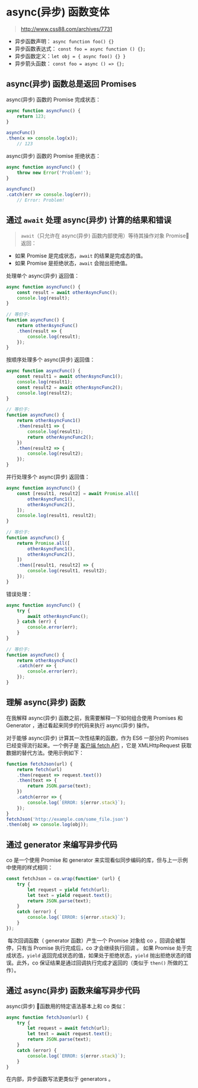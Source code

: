 # async(异步) 函数变体

>  http://www.css88.com/archives/7731

- 异步函数声明： `async function foo() {}`
- 异步函数表达式： `const foo = async function () {};`
- 异步函数定义：`let obj = { async foo() {} }`
- 异步箭头函数： `const foo = async () => {};`



## async(异步) 函数总是返回 Promises

async(异步) 函数的 Promise 完成状态： 

```javascript
async function asyncFunc() {
    return 123;
}
 
asyncFunc()
.then(x => console.log(x));
    // 123
```

async(异步) 函数的 Promise 拒绝状态： 

```javascript
async function asyncFunc() {
    throw new Error('Problem!');
}
 
asyncFunc()
.catch(err => console.log(err));
    // Error: Problem!
```



## 通过 `await` 处理 async(异步) 计算的结果和错误

> `await`（只允许在 async(异步) 函数内部使用）等待其操作对象 Promise 返回： 

- 如果 Promise 是完成状态，`await` 的结果是完成态的值。
- 如果 Promise 是拒绝状态，`await` 会抛出拒绝值。



处理单个 async(异步) 返回值： 

```javascript
async function asyncFunc() {
    const result = await otherAsyncFunc();
    console.log(result);
}
 
// 等价于:
function asyncFunc() {
    return otherAsyncFunc()
    .then(result => {
        console.log(result);
    });
}
```

按顺序处理多个 async(异步) 返回值： 

```javascript
async function asyncFunc() {
    const result1 = await otherAsyncFunc1();
    console.log(result1);
    const result2 = await otherAsyncFunc2();
    console.log(result2);
}
 
// 等价于:
function asyncFunc() {
    return otherAsyncFunc1()
    .then(result1 => {
        console.log(result1);
        return otherAsyncFunc2();
    })
    .then(result2 => {
        console.log(result2);
    });
}
```

并行处理多个 async(异步) 返回值： 

```javascript
async function asyncFunc() {
    const [result1, result2] = await Promise.all([
        otherAsyncFunc1(),
        otherAsyncFunc2(),
    ]);
    console.log(result1, result2);
}
 
// 等价于:
function asyncFunc() {
    return Promise.all([
        otherAsyncFunc1(),
        otherAsyncFunc2(),
    ])
    .then([result1, result2] => {
        console.log(result1, result2);
    });
}
```

错误处理： 

```javascript
async function asyncFunc() {
    try {
        await otherAsyncFunc();
    } catch (err) {
        console.error(err);
    }
}
 
// 等价于:
function asyncFunc() {
    return otherAsyncFunc()
    .catch(err => {
        console.error(err);
    });
}
```



## 理解 async(异步) 函数

在我解释 async(异步) 函数之前，我需要解释一下如何组合使用 Promises 和 Generator ，通过看起来同步的代码来执行 async(异步) 操作。

对于能够 async(异步) 计算其一次性结果的函数，作为 ES6 一部分的 Promises 已经变得流行起来。一个例子是 [客户端 fetch API](https://fetch.spec.whatwg.org/#concept-request) ，它是 XMLHttpRequest 获取数据的替代方法。使用示例如下：

```javascript
function fetchJson(url) {
    return fetch(url)
    .then(request => request.text())
    .then(text => {
        return JSON.parse(text);
    })
    .catch(error => {
        console.log(`ERROR: ${error.stack}`);
    });
}
fetchJson('http://example.com/some_file.json')
.then(obj => console.log(obj));
```



## 通过 generator 来编写异步代码

co 是一个使用 Promise 和 generator 来实现看似同步编码的库，但与上一示例中使用的样式相同： 

```javascript
const fetchJson = co.wrap(function* (url) {
    try {
        let request = yield fetch(url);
        let text = yield request.text();
        return JSON.parse(text);
    }
    catch (error) {
        console.log(`ERROR: ${error.stack}`);
    }
});
```

​	每次回调函数（ generator 函数）产生一个 Promise 对象给 co ，回调会被暂停，只有当 Promise 执行完成后，co 才会继续执行回调 。 如果 Promise 处于完成状态，`yield` 返回完成状态的值，如果处于拒绝状态，`yield` 抛出拒绝状态的错误。此外，co 保证结果是通过回调执行完成才返回的（类似于 `then()` 所做的工作）。 



## 通过 async(异步) 函数来编写异步代码

async(异步) 函数用的特定语法基本上和 co 类似： 

```javascript
async function fetchJson(url) {
    try {
        let request = await fetch(url);
        let text = await request.text();
        return JSON.parse(text);
    }
    catch (error) {
        console.log(`ERROR: ${error.stack}`);
    }
}
```

在内部，异步函数写法更类似于 generators 。 


